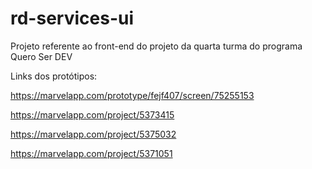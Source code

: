 # rd-services-ui

Projeto referente ao front-end do projeto da quarta turma do programa Quero Ser DEV

Links dos protótipos:

https://marvelapp.com/prototype/fejf407/screen/75255153

https://marvelapp.com/project/5373415

https://marvelapp.com/project/5375032

https://marvelapp.com/project/5371051

